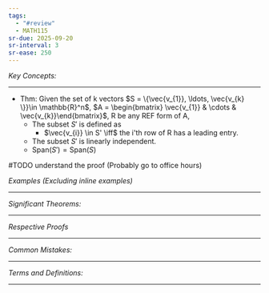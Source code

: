 ```yaml
---
tags:
  - "#review"
  - MATH115
sr-due: 2025-09-20
sr-interval: 3
sr-ease: 250
---
```

*Key Concepts:*
___

- Thm: Given the set of k vectors $S = \{\vec{v_{1}}, \ldots, \vec{v_{k} \}}\in \mathbb{R}^n$, $A = \begin{bmatrix} \vec{v_{1}} & \cdots & \vec{v_{k}}\end{bmatrix}$, R be any REF form of A, 
	- The subset $S'$ is defined as 
		- $\vec{v_{i}} \in S' \iff$ the i'th row of R has a leading entry. 
	- The subset $S'$ is linearly independent.
	- $\mathrm{Span}(S') = \mathrm{Span}(S)$

#TODO understand the proof (Probably go to office hours)


*Examples (Excluding inline examples)* 
___

*Significant Theorems:*
___

*Respective Proofs*
___

*Common Mistakes:*
___

*Terms and Definitions:*
___

